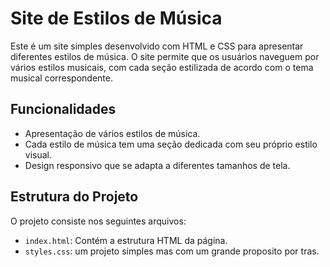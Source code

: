 # Site de Estilos de Música
 
Este é um site simples desenvolvido com HTML e CSS para apresentar diferentes estilos de música. O site permite que os usuários naveguem por vários estilos musicais, com cada seção estilizada de acordo com o tema musical correspondente.
 
## Funcionalidades
 
- Apresentação de vários estilos de música.
- Cada estilo de música tem uma seção dedicada com seu próprio estilo visual.
- Design responsivo que se adapta a diferentes tamanhos de tela.
 
## Estrutura do Projeto
 
O projeto consiste nos seguintes arquivos:
 
- `index.html`: Contém a estrutura HTML da página.
- `styles.css`:
um projeto simples mas com um grande proposito por tras.